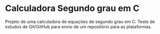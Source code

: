 # Calculadora Segundo grau em C
Projeto de uma calculadora de equações de segundo grau em C.
Teste de estudos de Git/GitHub para envio de um repositório para as plataformas.
